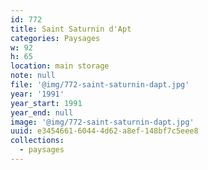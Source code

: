 ```yaml
---
id: 772
title: Saint Saturnin d'Apt
categories: Paysages
w: 92
h: 65
location: main storage
note: null
file: '@img/772-saint-saturnin-dapt.jpg'
year: '1991'
year_start: 1991
year_end: null
image: '@img/772-saint-saturnin-dapt.jpg'
uuid: e3454661-6044-4d62-a8ef-148bf7c5eee8
collections:
  - paysages
---
```


